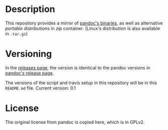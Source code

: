 # Description

This repository provides a mirror of [pandoc's binaries](https://github.com/jgm/pandoc/releases), as well as alternative *portable* distributions in *zip* container. (Linux's distribution is also available in `.tar.gz`)

# Versioning

In the [releases page](https://github.com/pandoc-extras/pandoc-portable/releases), the version is identical to the pandoc versions in [pandoc's release page](https://github.com/jgm/pandoc/releases).

The versions of the script and travis setup in this repository will be in this `README.md` file. Current version: 0.1

# License

The original license from pandoc is copied here, which is in GPLv2.
